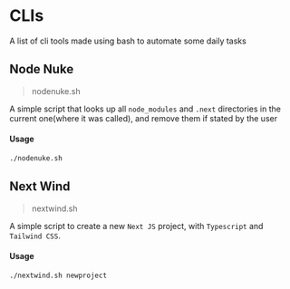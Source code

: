 # CLIs

A list of cli tools made using bash to automate some daily tasks

## Node Nuke

> nodenuke.sh

A simple script that looks up all `node_modules` and `.next` directories in the current one(where it was called), and remove them if stated by the user

#### Usage

```sh
./nodenuke.sh
```

## Next Wind

> nextwind.sh

A simple script to create a new `Next JS` project, with `Typescript` and `Tailwind CSS`.

#### Usage

```sh
./nextwind.sh newproject
```
